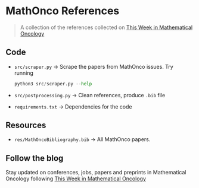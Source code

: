 # MathOnco References 
> A collection of the references collected on [This Week in Mathematical Oncology](https://thisweekmathonco.substack.com/) 

## Code
- `src/scraper.py` -> Scrape the papers from MathOnco issues. Try running 
    ```python
    python3 src/scraper.py --help
    ```

- `src/postprocessing.py` -> Clean references, produce `.bib` file

- `requirements.txt` -> Dependencies for the code

## Resources
- `res/MathOncoBibliography.bib` -> All MathOnco papers. 

## Follow the blog
Stay updated on conferences, jobs, papers and preprints in Mathematical Oncology following [This Week in Mathematical Oncology](https://thisweekmathonco.substack.com/)
